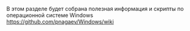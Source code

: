 В этом разделе будет собрана полезная информация и скрипты по операционной системе Windows https://github.com/pnagaev/Windows/wiki
